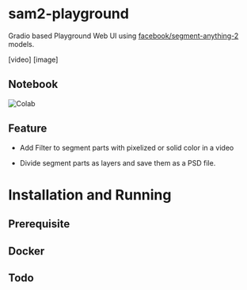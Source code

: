 # sam2-playground
Gradio based Playground Web UI using [facebook/segment-anything-2](https://github.com/facebookresearch/segment-anything-2) models.

[video]
[image]

## Notebook
<div>
    <a href="https://colab.research.google.com/github/jhj0517/sam2-playground/blob/master/notebooks/sam2_playground.ipynb">
        <img src="https://colab.research.google.com/assets/colab-badge.svg" alt="Colab" style="display:inline-block;">
    </a>
</div>

## Feature
- Add Filter to segment parts with pixelized or solid color in a video

- Divide segment parts as layers and save them as a PSD file. 

# Installation and Running

## Prerequisite

## Docker


## Todo
